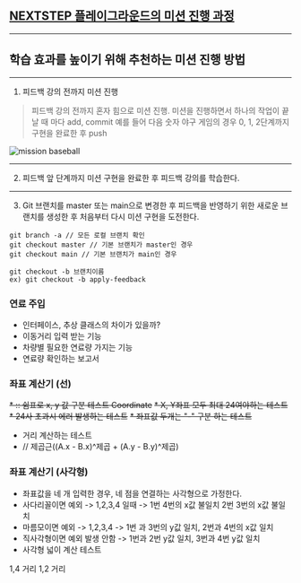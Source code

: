 ## [NEXTSTEP 플레이그라운드의 미션 진행 과정](https://github.com/next-step/nextstep-docs/blob/master/playground/README.md)

---
## 학습 효과를 높이기 위해 추천하는 미션 진행 방법

---
1. 피드백 강의 전까지 미션 진행 
> 피드백 강의 전까지 혼자 힘으로 미션 진행. 미션을 진행하면서 하나의 작업이 끝날 때 마다 add, commit
> 예를 들어 다음 숫자 야구 게임의 경우 0, 1, 2단계까지 구현을 완료한 후 push

![mission baseball](https://raw.githubusercontent.com/next-step/nextstep-docs/master/playground/images/mission_baseball.png)

---
2. 피드백 앞 단계까지 미션 구현을 완료한 후 피드백 강의를 학습한다.

---
3. Git 브랜치를 master 또는 main으로 변경한 후 피드백을 반영하기 위한 새로운 브랜치를 생성한 후 처음부터 다시 미션 구현을 도전한다.

```
git branch -a // 모든 로컬 브랜치 확인
git checkout master // 기본 브랜치가 master인 경우
git checkout main // 기본 브랜치가 main인 경우

git checkout -b 브랜치이름
ex) git checkout -b apply-feedback
```

### 연료 주입
* 인터페이스, 추상 클래스의 차이가 있을까?
* 이동거리 입력 받는 기능
* 차량별 필요한 연료량 가지는 기능
* 연료량 확인하는 보고서


### 좌표 계산기 (선)

~~* :: 쉼표로 x, y 값 구분 테스트 Coordinate~~
~~* X, Y좌표 모두 최대 24여야하는 테스트~~
~~* 24사 초과시 에러 발생하는 테스트~~ 
~~* 좌표값 두개는 "-" 구분 하는 테스트~~
* 거리 계산하는 테스트
* // 제곱근((A.x - B.x)^제곱 + (A.y - B.y)^제곱)

### 좌표 계산기 (사각형)
* 좌표값을 네 개 입력한 경우, 네 점을 연결하는 사각형으로 가정한다.
* 사다리꼴이면 예외
-> 1,2,3,4 일때
-> 1번 4번의 x값 불일치 2번 3번의 x값 불일치
* 마름모이면 예외
-> 1,2,3,4
-> 1번 과 3번의 y값 일치, 2번과 4번의 x값 일치
* 직사각형이면 예외 발생 안함
-> 1번과 2번 y값 일치, 3번과 4번 y값 일치
* 사각형 넓이 계산 테스트

1,4 거리
1,2 거리

